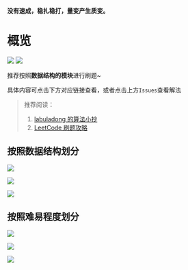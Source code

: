 

**没有速成，稳扎稳打，量变产生质变。**

# 概览

![](https://img.shields.io/github/issues-search?color=yellow&label=%E6%80%BB%E8%AE%A1%E5%88%B7%E9%A2%98&logo=leetcode&query=repo%3Acallqh%2Falgorithm&style=for-the-badge)
![](https://img.shields.io/github/watchers/callqh/algorithm?color=green&label=%E5%B7%B2%E9%98%85%E4%BA%BA%E6%95%B0&logo=github&style=for-the-badge)

推荐按照**数据结构的模块**进行刷题~

具体内容可点击下方对应链接查看，或者点击上方`Issues`查看解法

> 推荐阅读：
>
> 1. [labuladong 的算法小抄](https://labuladong.github.io/)
> 2. [LeetCode 刷题攻略](https://github.com/youngyangyang04/leetcode-master)

## 按照数据结构划分

[![](https://img.shields.io/github/issues-search?color=origin&label=%E9%93%BE%E8%A1%A8&logo=leetcode&query=repo%3Acallqh%2Falgorithm%20label%3A%E9%93%BE%E8%A1%A8&style=for-the-badge)](https://github.com/callqh/algorithm/labels/%F0%9F%90%BE%E9%93%BE%E8%A1%A8)

[![](https://img.shields.io/github/issues-search?label=%E6%95%B0%E7%BB%84&logo=leetcode&query=repo%3Acallqh%2Falgorithm%20label%3A%E6%95%B0%E7%BB%84&style=for-the-badge)](https://github.com/callqh/algorithm/issues?q=is:issue+is:open+label:%E6%95%B0%E7%BB%84)

[![](https://img.shields.io/github/issues-search?color=skyblue&label=%E4%BA%8C%E5%8F%89%E6%A0%91&logo=leetcode&query=repo%3Acallqh%2Falgorithm%20label%3A%E4%BA%8C%E5%8F%89%E6%A0%91&style=for-the-badge)]()

## 按照难易程度划分

[![](https://img.shields.io/github/issues-search?color=green&label=%E7%AE%80%E5%8D%95&logo=leetcode&query=repo%3Acallqh%2Falgorithm%20label%3A%E7%AE%80%E5%8D%95&style=for-the-badge)](https://github.com/callqh/algorithm/labels/%E7%AE%80%E5%8D%95)

[![](https://img.shields.io/github/issues-search?color=orange&label=%E4%B8%AD%E7%AD%89&logo=leetcode&query=repo%3Acallqh%2Falgorithm%20label%3A%E4%B8%AD%E7%AD%89&style=for-the-badge)](https://github.com/callqh/algorithm/labels/%E4%B8%AD%E7%AD%89)

[![](https://img.shields.io/github/issues-search?color=black&label=%E5%9B%B0%E9%9A%BE&logo=leetcode&query=repo%3Acallqh%2Falgorithm%20label%3A%E5%9B%B0%E9%9A%BE&style=for-the-badge)](https://github.com/callqh/algorithm/labels/%E5%9B%B0%E9%9A%BE)
